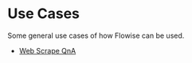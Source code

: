 # Use Cases

Some general use cases of how Flowise can be used.

* [Web Scrape QnA](web-scrape-qna.md)
